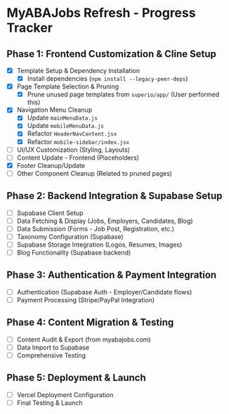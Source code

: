# MyABAJobs Refresh - Progress Tracker

## Phase 1: Frontend Customization &amp; Cline Setup

*   [x] Template Setup &amp; Dependency Installation
    *   [x] Install dependencies (`npm install --legacy-peer-deps`)
*   [x] Page Template Selection &amp; Pruning
    *   [x] Prune unused page templates from `superio/app/` (User performed this)
*   [x] Navigation Menu Cleanup
    *   [x] Update `mainMenuData.js`
    *   [x] Update `mobileMenuData.js`
    *   [x] Refactor `HeaderNavContent.jsx`
    *   [x] Refactor `mobile-sidebar/index.jsx`
*   [ ] UI/UX Customization (Styling, Layouts)
*   [ ] Content Update - Frontend (Placeholders)
*   [x] Footer Cleanup/Update
*   [ ] Other Component Cleanup (Related to pruned pages)

## Phase 2: Backend Integration &amp; Supabase Setup

*   [ ] Supabase Client Setup
*   [ ] Data Fetching &amp; Display (Jobs, Employers, Candidates, Blog)
*   [ ] Data Submission (Forms - Job Post, Registration, etc.)
*   [ ] Taxonomy Configuration (Supabase)
*   [ ] Supabase Storage Integration (Logos, Resumes, Images)
*   [ ] Blog Functionality (Supabase backend)

## Phase 3: Authentication &amp; Payment Integration

*   [ ] Authentication (Supabase Auth - Employer/Candidate flows)
*   [ ] Payment Processing (Stripe/PayPal Integration)

## Phase 4: Content Migration &amp; Testing

*   [ ] Content Audit &amp; Export (from myabajobs.com)
*   [ ] Data Import to Supabase
*   [ ] Comprehensive Testing

## Phase 5: Deployment &amp; Launch

*   [ ] Vercel Deployment Configuration
*   [ ] Final Testing &amp; Launch